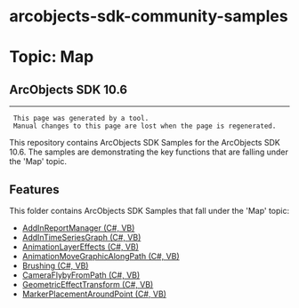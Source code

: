 # arcobjects-sdk-community-samples 
# Topic: Map
## ArcObjects SDK 10.6  

----------
     This page was generated by a tool.
     Manual changes to this page are lost when the page is regenerated.

This repository contains ArcObjects SDK Samples for the ArcObjects SDK 10.6.  The samples are demonstrating the key functions that are falling under the 'Map' topic.  


## Features

This folder contains ArcObjects SDK Samples that fall under the 'Map' topic:

* [AddInReportManager (C#, VB)](../../../../tree/master/Net/Map/AddInReportManager)  
* [AddInTimeSeriesGraph (C#, VB)](../../../../tree/master/Net/Map/AddInTimeSeriesGraph)  
* [AnimationLayerEffects (C#, VB)](../../../../tree/master/Net/Map/AnimationLayerEffects)  
* [AnimationMoveGraphicAlongPath (C#, VB)](../../../../tree/master/Net/Map/AnimationMoveGraphicAlongPath)  
* [Brushing (C#, VB)](../../../../tree/master/Net/Map/Brushing)  
* [CameraFlybyFromPath (C#, VB)](../../../../tree/master/Net/Map/CameraFlybyFromPath)  
* [GeometricEffectTransform (C#, VB)](../../../../tree/master/Net/Map/GeometricEffectTransform)  
* [MarkerPlacementAroundPoint (C#, VB)](../../../../tree/master/Net/Map/MarkerPlacementAroundPoint)  



